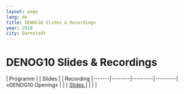 ```yaml
---
layout: page
lang: de
title: DENOG10 Slides & Recordings
year: 2018
city: Darmstadt
---
```


# DENOG10 Slides & Recordings

 | Programm | | Slides | | Recording
|-------|--------|---------|---------|
»DENOG10 Opening« | | [ <a href="https://github.com/denog/media/blob/master/DENOG10/day1_1300_Opening_Slide_Deck.pdf" target="_new"> Slides </a> ] | | |

